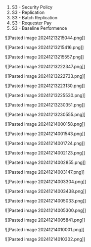 
1. S3 - Security Policy
2. S3 - Replication
3. S3 - Batch Replication
4. S3 - Requester Pay
5. S3 - Baseline Performence


![[Pasted image 20241213215044.png]]


![[Pasted image 20241213215416.png]]


![[Pasted image 20241213215557.png]]

![[Pasted image 20241213222347.png]]


![[Pasted image 20241213222733.png]]

![[Pasted image 20241213223130.png]]


![[Pasted image 20241213225530.png]]

![[Pasted image 20241213230351.png]]


![[Pasted image 20241213230555.png]]

![[Pasted image 20241214000158.png]]

![[Pasted image 20241214001543.png]]


![[Pasted image 20241214001724.png]]


![[Pasted image 20241214002123.png]]



![[Pasted image 20241214002855.png]]



![[Pasted image 20241214003147.png]]

![[Pasted image 20241214003304.png]]



![[Pasted image 20241214003438.png]]



![[Pasted image 20241214005033.png]]



![[Pasted image 20241214005300.png]]



![[Pasted image 20241214005841.png]]



![[Pasted image 20241214010001.png]]



![[Pasted image 20241214010302.png]]

